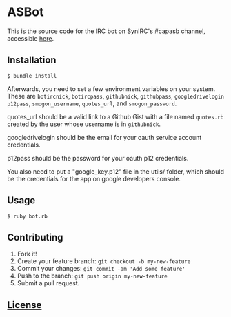 # ASBot

This is the source code for the IRC bot on SynIRC's #capasb channel, accessible [here](irc://irc.synirc.net/capasb).

## Installation

    $ bundle install
Afterwards, you need to set a few environment variables on your system. These are `botircnick`, 
`botircpass`, `githubnick`, `githubpass`, `googledrivelogin` `p12pass`, `smogon_username`, `quotes_url`, and `smogon_password`.

quotes_url should be a valid link to a Github Gist with a file named `quotes.rb` created by the user whose username is in `githubnick`.

googledrivelogin should be the email for your oauth service account credentials.

p12pass should be the password for your oauth p12 credentials.

You also need to put a "google_key.p12" file in the utils/ folder, which should be the credentials for the app on google developers console.

## Usage

    $ ruby bot.rb

## Contributing

1. Fork it!
2. Create your feature branch: `git checkout -b my-new-feature`
3. Commit your changes: `git commit -am 'Add some feature'`
4. Push to the branch: `git push origin my-new-feature`
5. Submit a pull request.

## [License](https://github.com/Sarkynin/ASBot/blob/master/LICENSE)
